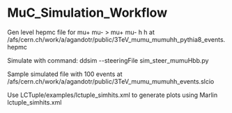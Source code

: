 # MuC_Simulation_Workflow

Gen level hepmc file for mu+ mu- > mu+ mu- h h at /afs/cern.ch/work/a/agandotr/public/3TeV_mumu_mumuhh_pythia8_events.hepmc

Simulate with command: 
ddsim --steeringFile sim_steer_mumuHbb.py 

Sample simulated file with 100 events at /afs/cern.ch/work/a/agandotr/public/3TeV_mumu_mumuhh_events.slcio

Use LCTuple/examples/lctuple_simhits.xml to generate plots using 
Marlin lctuple_simhits.xml
